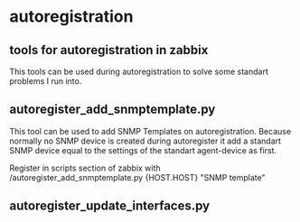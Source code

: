 # autoregistration

## tools for autoregistration in zabbix

This tools can be used during autoregistration to solve some standart problems I run into.

## autoregister_add_snmptemplate.py
This tool can be used to add SNMP Templates on autoregistration. Because normally no SNMP device is created during autoregister it add a standart SNMP device equal to the settings of the standart agent-device as first.

Register in scripts section of zabbix with <path>/autoregister_add_snmptemplate.py {HOST.HOST} "SNMP template"

## autoregister_update_interfaces.py
